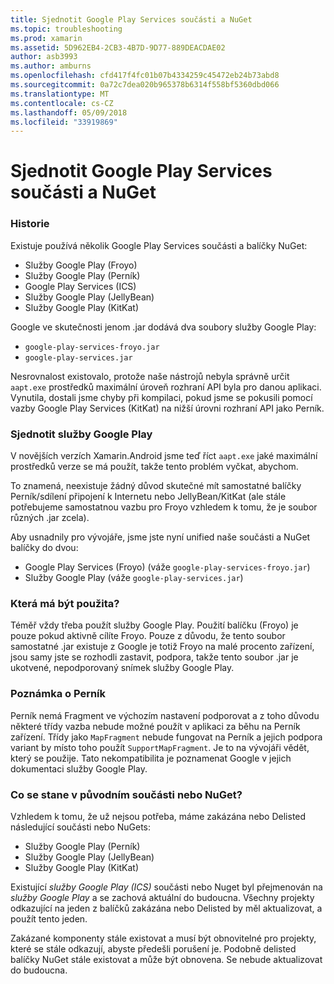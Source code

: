 ```yaml
---
title: Sjednotit Google Play Services součásti a NuGet
ms.topic: troubleshooting
ms.prod: xamarin
ms.assetid: 5D962EB4-2CB3-4B7D-9D77-889DEACDAE02
author: asb3993
ms.author: amburns
ms.openlocfilehash: cfd417f4fc01b07b4334259c45472eb24b73abd8
ms.sourcegitcommit: 0a72c7dea020b965378b6314f558bf5360dbd066
ms.translationtype: MT
ms.contentlocale: cs-CZ
ms.lasthandoff: 05/09/2018
ms.locfileid: "33919869"
---
```

# <a name="unifying-google-play-services-components-and-nuget"></a>Sjednotit Google Play Services součásti a NuGet

### <a name="history"></a>Historie

Existuje používá několik Google Play Services součásti a balíčky NuGet:

-   Služby Google Play (Froyo)
-   Služby Google Play (Perník)
-   Google Play Services (ICS)
-   Služby Google Play (JellyBean)
-   Služby Google Play (KitKat)

Google ve skutečnosti jenom .jar dodává dva soubory služby Google Play:

-   `google-play-services-froyo.jar`
-   `google-play-services.jar`

Nesrovnalost existovalo, protože naše nástrojů nebyla správně určit `aapt.exe` prostředků maximální úroveň rozhraní API byla pro danou aplikaci. Vynutila, dostali jsme chyby při kompilaci, pokud jsme se pokusili pomocí vazby Google Play Services (KitKat) na nižší úrovni rozhraní API jako Perník.

### <a name="unifying-google-play-services"></a>Sjednotit služby Google Play

V novějších verzích Xamarin.Android jsme teď říct `aapt.exe` jaké maximální prostředků verze se má použít, takže tento problém vyčkat, abychom.

To znamená, neexistuje žádný důvod skutečné mít samostatné balíčky Perník/sdílení připojení k Internetu nebo JellyBean/KitKat (ale stále potřebujeme samostatnou vazbu pro Froyo vzhledem k tomu, že je soubor různých .jar zcela).

Aby usnadnily pro vývojáře, jsme jste nyní unified naše součásti a NuGet balíčky do dvou:

-   Google Play Services (Froyo) (váže `google-play-services-froyo.jar`)
-   Služby Google Play (váže `google-play-services.jar`)

### <a name="which-one-should-be-used"></a>Která má být použita?

Téměř vždy třeba použít služby Google Play. Použití balíčku (Froyo) je pouze pokud aktivně cílíte Froyo. Pouze z důvodu, že tento soubor samostatné .jar existuje z Google je totiž Froyo na malé procento zařízení, jsou samy jste se rozhodli zastavit, podpora, takže tento soubor .jar je ukotvené, nepodporovaný snímek služby Google Play.

### <a name="note-about-gingerbread"></a>Poznámka o Perník

Perník nemá Fragment ve výchozím nastavení podporovat a z toho důvodu některé třídy vazba nebude možné použít v aplikaci za běhu na Perník zařízení. Třídy jako `MapFragment` nebude fungovat na Perník a jejich podpora variant by místo toho použít `SupportMapFragment`. Je to na vývojáři vědět, který se použije. Tato nekompatibilita je poznamenat Google v jejich dokumentaci služby Google Play.

### <a name="what-happens-to-the-old-componentsnugets"></a>Co se stane v původním součásti nebo NuGet?

Vzhledem k tomu, že už nejsou potřeba, máme zakázána nebo Delisted následující součásti nebo NuGets:

-   Služby Google Play (Perník)
-   Služby Google Play (JellyBean)
-   Služby Google Play (KitKat)

Existující _služby Google Play (ICS)_ součásti nebo Nuget byl přejmenován na _služby Google Play_ a se zachová aktuální do budoucna. Všechny projekty odkazující na jeden z balíčků zakázána nebo Delisted by měl aktualizovat, a použít tento jeden.

Zakázané komponenty stále existovat a musí být obnovitelné pro projekty, které se stále odkazují, abyste předešli porušení je. Podobně delisted balíčky NuGet stále existovat a může být obnovena. Se nebude aktualizovat do budoucna.
